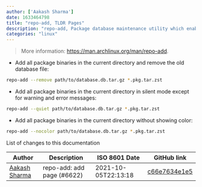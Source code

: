 ```yaml
---
author: ['Aakash Sharma']
date: 1633464798
title: "repo-add, TLDR Pages"
description: "repo-add, Package database maintenance utility which enables installation of said package via Pacman."
categories: "linux"
---
```

> More information: <https://man.archlinux.org/man/repo-add>.

- Add all package binaries in the current directory and remove the old database file:

```bash
repo-add --remove path/to/database.db.tar.gz *.pkg.tar.zst
```

- Add all package binaries in the current directory in silent mode except for warning and error messages:

```bash
repo-add --quiet path/to/database.db.tar.gz *.pkg.tar.zst
```

- Add all package binaries in the current directory without showing color:

```bash
repo-add --nocolor path/to/database.db.tar.gz *.pkg.tar.zst
```
List of changes to this documentation


Author | Description | ISO 8601 Date | GitHub link
------|-----|-----|-----
[Aakash Sharma](mailto:60808802+Shinyzenith@users.noreply.github.com) | repo-add: add page (#6622) | 2021-10-05T22:13:18 | [c66e7634e1e5](https://github.com/tldr-pages/tldr/commit/c66e7634e1e59aa749f2d66bce6aefab005905d1)

